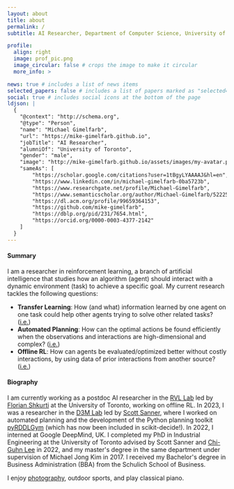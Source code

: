 ```yaml
---
layout: about
title: about
permalink: /
subtitle: AI Researcher, Department of Computer Science, University of Toronto

profile:
  align: right
  image: prof_pic.png
  image_circular: false # crops the image to make it circular
  more_info: >

news: true # includes a list of news items
selected_papers: false # includes a list of papers marked as "selected={true}"
social: true # includes social icons at the bottom of the page
ldjson: |
  {
    "@context": "http://schema.org",
    "@type": "Person",
    "name": "Michael Gimelfarb",
    "url": "https://mike-gimelfarb.github.io",
    "jobTitle": "AI Researcher",
    "alumniOf": "University of Toronto",
    "gender": "male",
    "image": "http://mike-gimelfarb.github.io/assets/images/my-avatar.png",
    "sameAs": [
        "https://scholar.google.com/citations?user=1tBgyLYAAAAJ&hl=en", 
        "https://www.linkedin.com/in/michael-gimelfarb-0ba5723b",
        "https://www.researchgate.net/profile/Michael-Gimelfarb",  
        "https://www.semanticscholar.org/author/Michael-Gimelfarb/52225987",      
        "https://dl.acm.org/profile/99659364153",
        "https://github.com/mike-gimelfarb",
        "https://dblp.org/pid/231/7654.html",
        "https://orcid.org/0000-0003-4377-2142"
    ]
  }
---
```


#### Summary

I am a researcher in reinforcement learning, a branch of artificial intelligence 
that studies how an algorithm (agent) should interact with a dynamic environment (task)
to achieve a specific goal. My current research tackles the following questions:
- **Transfer Learning**: How (and what) information learned by one agent on one task could help other agents trying to solve other related tasks? ([i.e.](https://neurips.cc/virtual/2021/poster/28397))
- **Automated Planning**: How can the optimal actions be found efficiently when the observations and interactions are high-dimensional and complex? ([i.e.](https://ojs.aaai.org/index.php/ICAPS/article/view/31480))
- **Offline RL**: How can agents be evaluated/optimized better without costly interactions, by using data of prior interactions from another source? ([i.e.](https://iclr.cc/virtual/2023/poster/10975))


#### Biography

I am currently working as a postdoc AI researcher in the [RVL Lab](https://rvl.cs.toronto.edu/) led by [Florian Shkurti](https://www.cs.toronto.edu/~florian/) at the University of Toronto, working on offline RL.
In 2023, I was a researcher in the [D3M Lab](https://d3m.mie.utoronto.ca/) led by [Scott Sanner](https://www.mie.utoronto.ca/faculty_staff/sanner/), where I worked on automated planning
and the development of the Python planning toolkit [pyRDDLGym](https://github.com/pyrddlgym-project) 
(which has now been included in scikit-decide!). In 2022, I interned at Google DeepMind, UK. 
I completed my PhD in Industrial Engineering at the University of Toronto advised by Scott Sanner
and [Chi-Guhn Lee](https://cglee.mie.utoronto.ca/) in 2022, and my master's degree in the same department under supervision of Michael Jong Kim in 2017. 
I received my Bachelor's degree in Business Administration (BBA) from the Schulich School of Business.

I enjoy [photography](https://commons.wikimedia.org/wiki/User:Mgimelfarb), outdoor sports, and play classical piano.